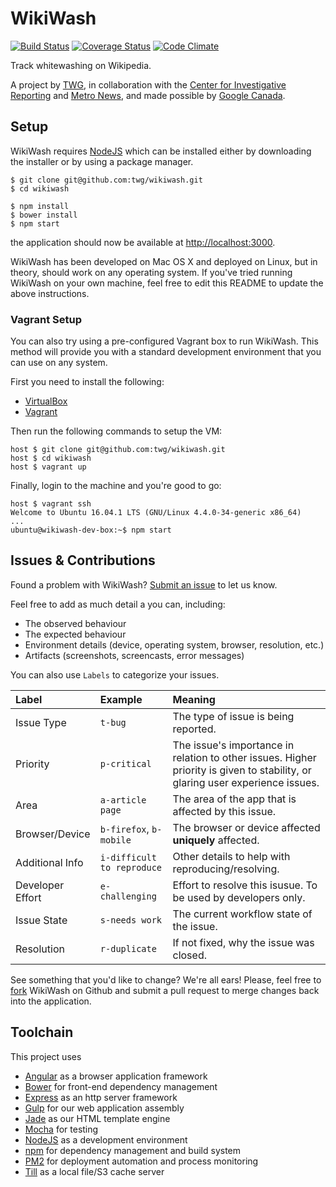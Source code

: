
# WikiWash

[![Build Status](https://img.shields.io/travis/twg/wikiwash.svg?style=flat)](https://travis-ci.org/twg/wikiwash) [![Coverage Status](https://img.shields.io/coveralls/twg/wikiwash.svg?style=flat)](https://coveralls.io/r/twg/wikiwash) [![Code Climate](https://img.shields.io/codeclimate/github/twg/wikiwash.svg?style=flat)](https://codeclimate.com/github/twg/wikiwash)

Track whitewashing on Wikipedia.

A project by [TWG](https://twg.io), in collaboration with
the [Center for Investigative Reporting](http://www.centerforinvestigativereporting.org/) and
[Metro News](http://metronews.ca/), and made possible by [Google Canada](http://googlecanada.blogspot.ca/).


## Setup

WikiWash requires [NodeJS](http://nodejs.org/) which can be installed either
by downloading the installer or by using a package manager.


```
$ git clone git@github.com:twg/wikiwash.git
$ cd wikiwash

$ npm install
$ bower install
$ npm start
```

the application should now be available at [http://localhost:3000](http://localhost:3000).

WikiWash has been developed on Mac OS X and deployed on Linux, but in theory,
should work on any operating system. If you've tried running WikiWash on your
own machine, feel free to edit this README to update the above instructions.

### Vagrant Setup

You can also try using a pre-configured Vagrant box to run WikiWash. This method will provide you with a standard development environment that you can use on any system.

First you need to install the following:
* [VirtualBox](https://www.virtualbox.org)
* [Vagrant](http://vagrantup.com)

Then run the following commands to setup the VM:
```
host $ git clone git@github.com:twg/wikiwash.git
host $ cd wikiwash
host $ vagrant up
```
Finally, login to the machine and you're good to go:
```
host $ vagrant ssh
Welcome to Ubuntu 16.04.1 LTS (GNU/Linux 4.4.0-34-generic x86_64)
...
ubuntu@wikiwash-dev-box:~$ npm start
```

## Issues & Contributions

Found a problem with WikiWash? [Submit an issue](https://github.com/twg/wikiwash/issues/new)
to let us know.

Feel free to add as much detail a you can, including:

- The observed behaviour
- The expected behaviour
- Environment details (device, operating system, browser, resolution, etc.)
- Artifacts (screenshots, screencasts, error messages)

You can also use `Labels` to categorize your issues.

| Label            | Example                     | Meaning                                                       |
|:-----------------|:----------------------------|:--------------------------------------------------------------|
| Issue Type       | `t-bug`                     | The type of issue is being reported.                          |
| Priority         | `p-critical`                | The issue's importance in relation to other issues. Higher                                                        priority is given to stability, or glaring user experience                                                                                                             issues.  |
| Area             | `a-article page`            | The area of the app that is affected by this issue.           |
| Browser/Device   | `b-firefox`, `b-mobile`     | The browser or device affected **uniquely** affected.         |
| Additional Info  | `i-difficult to reproduce`  | Other details to help with reproducing/resolving.             |
| Developer Effort | `e-challenging`             | Effort to resolve this isusue. To be used by developers only. |
| Issue State      | `s-needs work`              | The current workflow state of the issue.                      |
| Resolution       | `r-duplicate`               | If not fixed, why the issue was closed.                       |

See something that you'd like to change? We're all ears! Please, feel free to
[fork](https://github.com/twg/wikiwash/fork) WikiWash on Github and submit a
pull request to merge changes back into the application.

## Toolchain

This project uses

* [Angular](https://angularjs.org/) as a browser application framework
* [Bower](http://bower.io) for front-end dependency management
* [Express](http://expressjs.com/) as an http server framework
* [Gulp](http://gulpjs.com) for our web application assembly
* [Jade](http://jade-lang.com/) as our HTML template engine
* [Mocha](https://mochajs.org/) for testing
* [NodeJS](http://nodejs.org/) as a development environment
* [npm](https://npmjs.org) for dependency management and build system
* [PM2](https://github.com/Unitech/pm2) for deployment automation and process monitoring
* [Till](https://github.com/psobot/till) as a local file/S3 cache server
